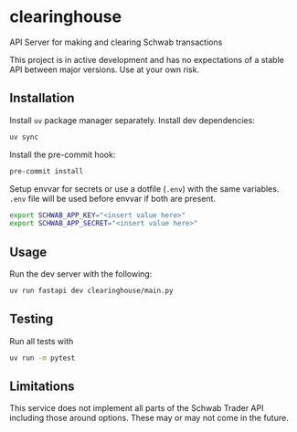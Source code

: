 # clearinghouse
API Server for making and clearing Schwab transactions

This project is in active development and has no expectations of a stable API between major versions.
Use at your own risk.

## Installation

Install `uv` package manager separately. Install dev dependencies:
```bash
uv sync
```

Install the pre-commit hook:
```bash
pre-commit install
```

Setup envvar for secrets or use a dotfile (`.env`) with the same variables.
`.env` file will be used before envvar if both are present.
```bash
export SCHWAB_APP_KEY="<insert value here>"
export SCHWAB_APP_SECRET="<insert value here>"
```

## Usage
Run the dev server with the following:
```bash
uv run fastapi dev clearinghouse/main.py
```

## Testing
Run all tests with
```bash
uv run -m pytest
```


## Limitations
This service does not implement all parts of the Schwab Trader API including those around options.
These may or may not come in the future.
